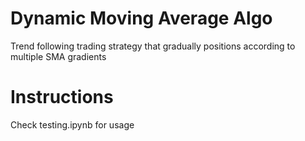 # Dynamic Moving Average Algo

Trend following trading strategy that gradually positions according to multiple SMA gradients

# Instructions

Check testing.ipynb for usage